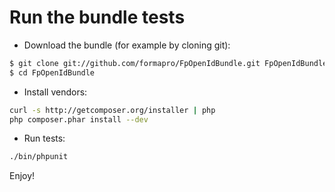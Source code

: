 Run the bundle tests
====================

* Download the bundle (for example by cloning git):

```bash
$ git clone git://github.com/formapro/FpOpenIdBundle.git FpOpenIdBundle
$ cd FpOpenIdBundle
```

* Install vendors:

```bash
curl -s http://getcomposer.org/installer | php
php composer.phar install --dev
```

* Run tests:

```bash
./bin/phpunit
```

Enjoy!